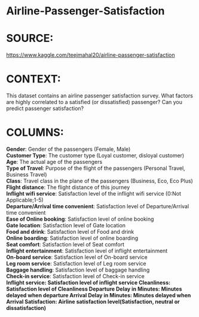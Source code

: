 # Airline-Passenger-Satisfaction

# SOURCE:  
https://www.kaggle.com/teejmahal20/airline-passenger-satisfaction

# CONTEXT:
This dataset contains an airline passenger satisfaction survey. What factors are highly correlated to a satisfied (or dissatisfied) passenger? Can you predict passenger satisfaction?

# COLUMNS:
<b>Gender</b>: Gender of the passengers (Female, Male)<br>
<b>Customer Type</b>: The customer type (Loyal customer, disloyal customer)<br>
<b>Age</b>: The actual age of the passengers<br>
<b>Type of Travel</b>: Purpose of the flight of the passengers (Personal Travel, Business Travel)<br>
<b>Class</b>: Travel class in the plane of the passengers (Business, Eco, Eco Plus)<br>
<b>Flight distance</b>: The flight distance of this journey<br>
<b>Inflight wifi service</b>: Satisfaction level of the inflight wifi service (0:Not Applicable;1-5)<br>
<b>Departure/Arrival time convenient</b>: Satisfaction level of Departure/Arrival time convenient<br>
<b>Ease of Online booking</b>: Satisfaction level of online booking<br>
<b>Gate location</b>: Satisfaction level of Gate location<br>
<b>Food and drink</b>: Satisfaction level of Food and drink<br>
<b>Online boarding</b>: Satisfaction level of online boarding<br>
<b>Seat comfort</b>: Satisfaction level of Seat comfort<br>
<b>Inflight entertainment</b>: Satisfaction level of inflight entertainment<br>
<b>On-board service</b>: Satisfaction level of On-board service<br>
<b>Leg room service</b>: Satisfaction level of Leg room service<br>
<b>Baggage handling</b>: Satisfaction level of baggage handling<br>
<b>Check-in service</b>: Satisfaction level of Check-in service<br>
<b>Inflight service: Satisfaction level of inflight service
<b>Cleanliness: Satisfaction level of Cleanliness
<b>Departure Delay in Minutes: Minutes delayed when departure
<b>Arrival Delay in Minutes: Minutes delayed when Arrival
<b>Satisfaction: Airline satisfaction level(Satisfaction, neutral or dissatisfaction)
